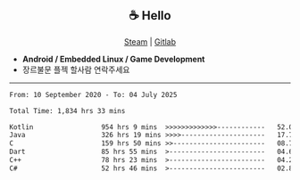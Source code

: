 <h2 align="center"> ☕ Hello </h2>

<p align="center">
  <a href="https://steamcommunity.com/id/Niforances/">Steam</a> |
  <a href="https://gitlab.com/niforances">Gitlab</a>
</p>

 - **Android / Embedded Linux / Game Development**
 - 장르불문 플젝 할사람 연락주세요

------

<!--START_SECTION:waka-->

```txt
From: 10 September 2020 - To: 04 July 2025

Total Time: 1,834 hrs 33 mins

Kotlin                 954 hrs 9 mins  >>>>>>>>>>>>>------------   52.01 %
Java                   326 hrs 19 mins >>>>---------------------   17.79 %
C                      159 hrs 50 mins >>-----------------------   08.71 %
Dart                   85 hrs 55 mins  >------------------------   04.68 %
C++                    78 hrs 23 mins  >------------------------   04.27 %
C#                     52 hrs 46 mins  >------------------------   02.88 %
```

<!--END_SECTION:waka-->
